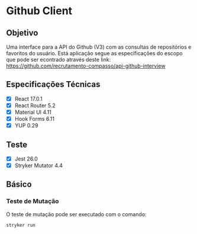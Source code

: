 # Github Client

## Objetivo
Uma interface para a API do Github (V3) com as consultas de repositórios e favoritos do usuário.
Está aplicação segue as especificações do escopo que pode ser econtrado através deste link: https://github.com/recrutamento-compasso/api-github-interview

## Especificações Técnicas
- [X] React 17.0.1
- [X] React Router 5.2
- [X] Material UI 4.11
- [X] Hook Forms 6.11
- [X] YUP 0.29

## Teste
- [X] Jest 26.0
- [X] Stryker Mutator 4.4

## Básico

### Teste de Mutação

O teste de mutação pode ser executado com o comando:
```sh
stryker run
```
